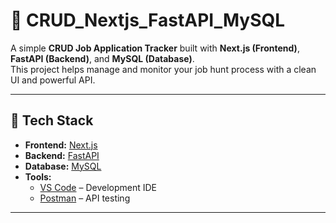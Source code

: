 # 📌 CRUD_Nextjs_FastAPI_MySQL  

A simple **CRUD Job Application Tracker** built with **Next.js (Frontend)**, **FastAPI (Backend)**, and **MySQL (Database)**.  
This project helps manage and monitor your job hunt process with a clean UI and powerful API.  

---

## 🚀 Tech Stack  

- **Frontend:** [Next.js](https://nextjs.org/)  
- **Backend:** [FastAPI](https://fastapi.tiangolo.com/)  
- **Database:** [MySQL](https://www.mysql.com/)  
- **Tools:**  
  - [VS Code](https://code.visualstudio.com/) – Development IDE  
  - [Postman](https://www.postman.com/) – API testing  

---
